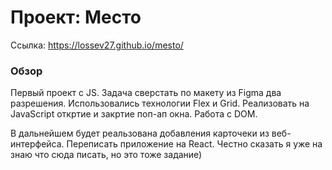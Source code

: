 # Проект: Место

Ссылка: https://lossev27.github.io/mesto/

### Обзор

Первый проект с JS.
Задача сверстать по макету из Figma два разрешения.
Использовались технологии Flex и Grid.
Реализовать на JavaScript откртие и закртие поп-ап окна.
Работа с DOM.

В дальнейшем будет реальзована добавления карточеки из веб-интерфейса.
Переписать приложение на React.
Честно сказать я уже на знаю что сюда писать, но это тоже задание)
